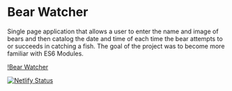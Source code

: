 # Bear Watcher

Single page application that allows a user to enter the name and image of bears and then catalog the date and time of each time the bear attempts to or succeeds in catching a fish. The goal of the project was to become more familiar with ES6 Modules.

[!Bear Watcher](bear-watcher.gif)

[![Netlify Status](https://api.netlify.com/api/v1/badges/58601efb-a193-4387-b982-e12e26d433bd/deploy-status)](https://app.netlify.com/sites/bear-watcher-mp/deploys)